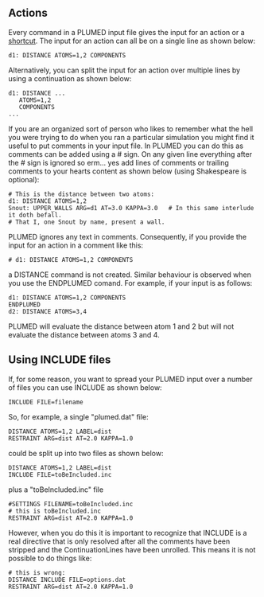 Actions
-------

Every command in a PLUMED input file gives the input for an action or a [shortcut](shortcuts.md). The input for an action 
can all be on a single line as shown below:

```plumed
d1: DISTANCE ATOMS=1,2 COMPONENTS
```

Alternatively, you can split the input for an action over multiple lines by using a continuation as shown below:

```plumed
d1: DISTANCE ...
   ATOMS=1,2 
   COMPONENTS
...
```

If you are an organized sort of person who likes to remember what the hell you were trying to do when you ran a
particular simulation you might find it useful to put comments in your input file.  In PLUMED you can do this as
comments can be added using a # sign.  On any given line everything after the # sign is ignored so
erm... yes add lines of comments or trailing comments to your hearts content as shown below (using Shakespeare is optional):

```plumed
# This is the distance between two atoms:
d1: DISTANCE ATOMS=1,2
Snout: UPPER_WALLS ARG=d1 AT=3.0 KAPPA=3.0   # In this same interlude it doth befall.
# That I, one Snout by name, present a wall.
```

PLUMED ignores any text in comments.  Consequently, if you provide the input for an action in a comment like this:

```plumed
# d1: DISTANCE ATOMS=1,2 COMPONENTS
```

a DISTANCE command is not created. Similar behaviour is observed when you use the ENDPLUMED comand.  For example, if your 
input is as follows:

```plumed
d1: DISTANCE ATOMS=1,2 COMPONENTS
ENDPLUMED
d2: DISTANCE ATOMS=3,4
```

PLUMED will evaluate the distance between atom 1 and 2 but will not evaluate the distance between atoms 3 and 4.

## Using INCLUDE files

If, for some reason, you want to spread your PLUMED input over a number of files you can use INCLUDE as shown below:

```plumed
INCLUDE FILE=filename
```

So, for example, a single "plumed.dat" file:

```plumed
DISTANCE ATOMS=1,2 LABEL=dist
RESTRAINT ARG=dist AT=2.0 KAPPA=1.0
```

could be split up into two files as shown below:
 
```plumed
DISTANCE ATOMS=1,2 LABEL=dist 
INCLUDE FILE=toBeIncluded.inc
```
plus a "toBeIncluded.inc" file

```plumed
#SETTINGS FILENAME=toBeIncluded.inc
# this is toBeIncluded.inc
RESTRAINT ARG=dist AT=2.0 KAPPA=1.0
```

However, when you do this it is important to recognize that INCLUDE is a real directive that is only resolved
after all the comments have been stripped and the ContinuationLines have been unrolled.  This means it
is not possible to do things like:

```plumed
# this is wrong: 
DISTANCE INCLUDE FILE=options.dat
RESTRAINT ARG=dist AT=2.0 KAPPA=1.0
```

